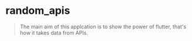 # random_apis


>The main aim of this applcation is to show the power of flutter, that's how it takes data from APIs.

